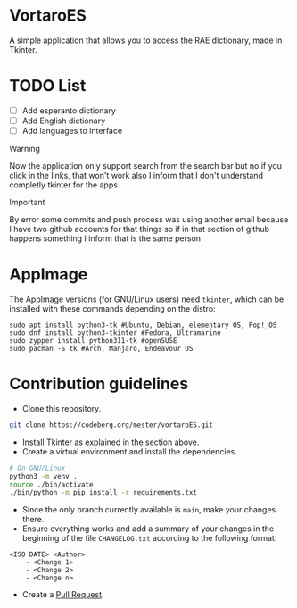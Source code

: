 # VortaroES

A simple application that allows you to access the RAE dictionary, made in Tkinter.

# TODO List

- [ ] Add esperanto dictionary
- [ ] Add English dictionary
- [ ] Add languages to interface

> [!WARNING]
> Now the application only support search from the search bar but no if you click in the links, that won't work
> also I inform that I don't understand completly tkinter for the apps

> [!IMPORTANT]
> By error some commits and push process was using another email because I have two github accounts
> for that things so if in that section of github happens something I inform that is the same person

# AppImage
The AppImage versions (for GNU/Linux users) need `tkinter`, which can be installed with these commands depending on the distro:

```
sudo apt install python3-tk #Ubuntu, Debian, elementary OS, Pop!_OS
sudo dnf install python3-tkinter #Fedora, Ultramarine
sudo zypper install python311-tk #openSUSE
sudo pacman -S tk #Arch, Manjaro, Endeavour OS
```

# Contribution guidelines
- Clone this repository.
```bash
git clone https://codeberg.org/mester/vortaroES.git
```
- Install Tkinter as explained in the section above.
- Create a virtual environment and install the dependencies.
```bash
# On GNU/Linux
python3 -m venv .
source ./bin/activate
./bin/python -m pip install -r requirements.txt
```
- Since the only branch currently available is `main`, make your changes there.
- Ensure everything works and add a summary of your changes in the beginning of the file `CHANGELOG.txt` according to the following format:
```
<ISO DATE> <Author>
    - <Change 1>
    - <Change 2>
    - <Change n>
```
- Create a [Pull Request](https://codeberg.org/mester/vortaroES/pulls).